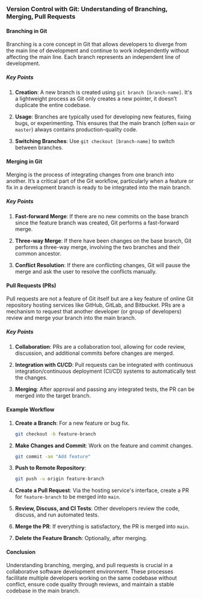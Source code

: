 ### Version Control with Git: Understanding of Branching, Merging, Pull Requests

#### Branching in Git

Branching is a core concept in Git that allows developers to diverge from the main line of development and continue to work independently without affecting the main line. Each branch represents an independent line of development.

##### Key Points

1. **Creation**: A new branch is created using `git branch [branch-name]`. It's a lightweight process as Git only creates a new pointer, it doesn’t duplicate the entire codebase.

2. **Usage**: Branches are typically used for developing new features, fixing bugs, or experimenting. This ensures that the main branch (often `main` or `master`) always contains production-quality code.

3. **Switching Branches**: Use `git checkout [branch-name]` to switch between branches.

#### Merging in Git

Merging is the process of integrating changes from one branch into another. It’s a critical part of the Git workflow, particularly when a feature or fix in a development branch is ready to be integrated into the main branch.

##### Key Points

1. **Fast-forward Merge**: If there are no new commits on the base branch since the feature branch was created, Git performs a fast-forward merge.

2. **Three-way Merge**: If there have been changes on the base branch, Git performs a three-way merge, involving the two branches and their common ancestor.

3. **Conflict Resolution**: If there are conflicting changes, Git will pause the merge and ask the user to resolve the conflicts manually.

#### Pull Requests (PRs)

Pull requests are not a feature of Git itself but are a key feature of online Git repository hosting services like GitHub, GitLab, and Bitbucket. PRs are a mechanism to request that another developer (or group of developers) review and merge your branch into the main branch.

##### Key Points

1. **Collaboration**: PRs are a collaboration tool, allowing for code review, discussion, and additional commits before changes are merged.

2. **Integration with CI/CD**: Pull requests can be integrated with continuous integration/continuous deployment (CI/CD) systems to automatically test the changes.

3. **Merging**: After approval and passing any integrated tests, the PR can be merged into the target branch.

#### Example Workflow

1. **Create a Branch**: For a new feature or bug fix.

   ```bash
   git checkout -b feature-branch
   ```

2. **Make Changes and Commit**: Work on the feature and commit changes.

   ```bash
   git commit -am "Add feature"
   ```

3. **Push to Remote Repository**:

   ```bash
   git push -u origin feature-branch
   ```

4. **Create a Pull Request**: Via the hosting service's interface, create a PR for `feature-branch` to be merged into `main`.

5. **Review, Discuss, and CI Tests**: Other developers review the code, discuss, and run automated tests.

6. **Merge the PR**: If everything is satisfactory, the PR is merged into `main`.

7. **Delete the Feature Branch**: Optionally, after merging.

#### Conclusion

Understanding branching, merging, and pull requests is crucial in a collaborative software development environment. These processes facilitate multiple developers working on the same codebase without conflict, ensure code quality through reviews, and maintain a stable codebase in the main branch.